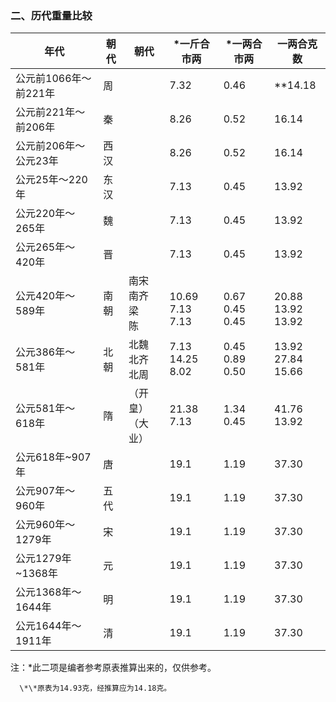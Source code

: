 ### 二、历代重量比较

| 年代                  | 朝代 | 朝代                           | \*一斤合市两                     | \*一两合市两                    | 一两合克数                        |
| --------------------- | ---- | ------------------------------ | ------------------------------- | ------------------------------ | --------------------------------- |
| 公元前1066年〜前221年 | 周   |                                | 7.32                            | 0.46                           | \*\*14.18                           |
| 公元前221年〜前206年  | 秦   |                                | 8.26                            | 0.52                           | 16.14                             |
| 公元前206年〜公元23年 | 西汉 |                                | 8.26                            | 0.52                           | 16.14                             |
| 公元25年〜220年       | 东汉 |                                | 7.13                            | 0.45                           | 13.92                             |
| 公元220年〜265年      | 魏   |                                | 7.13                            | 0.45                           | 13.92                             |
| 公元265年〜420年      | 晋   |                                | 7.13                            | 0.45                           | 13.92                             |
| 公元420年〜589年      | 南朝 | 南宋<br />南齐<br />梁<br />陈 | <br />10.69<br />7.13<br />7.13 | <br />0.67<br />0.45<br />0.45 | <br />20.88<br />13.92<br />13.92 |
| 公元386年〜581年      | 北朝 | 北魏<br />北齐<br />北周       | 7.13<br />14.25<br />8.02       | 0.45<br />0.89<br />0.50       | 13.92<br />27.84<br />15.66       |
| 公元581年〜618年      | 隋   | （开皇）<br />（大业）         | 21.38<br />7.13                 | 1.34<br />0.45                 | 41.76<br />13.92                  |
| 公元618年~907年       | 唐   |                                | 19.1                            | 1.19                           | 37.30                             |
| 公元907年〜960年      | 五代 |                                | 19.1                            | 1.19                           | 37.30                             |
| 公元960年〜1279年     | 宋   |                                | 19.1                            | 1.19                           | 37.30                             |
| 公元1279年~1368年     | 元   |                                | 19.1                            | 1.19                           | 37.30                             |
| 公元1368年〜1644年    | 明   |                                | 19.1                            | 1.19                           | 37.30                             |
| 公元1644年〜1911年    | 清   |                                | 19.1                            | 1.19                           | 37.30                             |

注：\*此二项是编者参考原表推算出来的，仅供参考。

      \*\*原表为14.93克，经推算应为14.18克。
